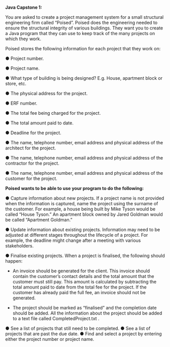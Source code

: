 **Java Capstone 1:**

You are asked to create a project management system for a small structural
engineering firm called “Poised”. Poised does the engineering needed to ensure
the structural integrity of various buildings. They want you to create a Java
program that they can use to keep track of the many projects on which they work.

Poised stores the following information for each project that they work on:

● Project number.

● Project name.

● What type of building is being designed? E.g. House, apartment block or
store, etc.

● The physical address for the project.

● ERF number.

● The total fee being charged for the project.

● The total amount paid to date.

● Deadline for the project.

● The name, telephone number, email address and physical address of the
architect for the project.

● The name, telephone number, email address and physical address of the
contractor for the project.

● The name, telephone number, email address and physical address of the
customer for the project.


**Poised wants to be able to use your program to do the following:**


● Capture information about new projects. If a project name is not provided
when the information is captured, name the project using the surname of
the customer. For example, a house being built by Mike Tyson would be
called “House Tyson.” An apartment block owned by Jared Goldman would
be called “Apartment Goldman.”

● Update information about existing projects. Information may need to be
adjusted at different stages throughout the lifecycle of a project. For
example, the deadline might change after a meeting with various
stakeholders.

● Finalise existing projects. When a project is finalised, the following should
happen:

- An invoice should be generated for the client. This invoice should
contain the customer’s contact details and the total amount that the
customer must still pay. This amount is calculated by subtracting the
total amount paid to date from the total fee for the project. If the
customer has already paid the full fee, an invoice should not be
generated.

- The project should be marked as “finalised” and the completion date
should be added. All the information about the project should be
added to a text file called CompletedProject.txt .

● See a list of projects that still need to be completed.
● See a list of projects that are past the due date.
● Find and select a project by entering either the project number or project
name.
